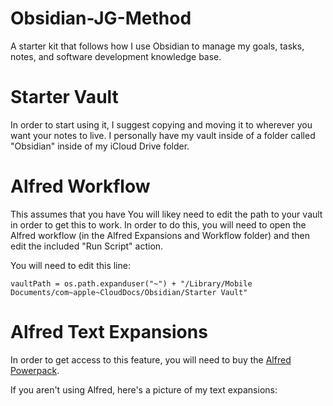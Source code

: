 # Obsidian-JG-Method
A starter kit that follows how I use Obsidian to manage my goals, tasks, notes, and software development knowledge base.

# Starter Vault
In order to start using it, I suggest copying and moving it to wherever you want your notes to live. I personally have my vault inside of a folder called "Obsidian" inside of my iCloud Drive folder.

# Alfred Workflow
This assumes that you have You will likey need to edit the path to your vault in order to get this to work. In order to do this, you will need to open the Alfred workflow (in the Alfred Expansions and Workflow folder) and then edit the included "Run Script" action.

You will need to edit this line:

``` terminal
vaultPath = os.path.expanduser("~") + "/Library/Mobile Documents/com~apple~CloudDocs/Obsidian/Starter Vault"
```
# Alfred Text Expansions
In order to get access to this feature, you will need to buy the [Alfred Powerpack](https://www.alfredapp.com/powerpack/).

If you aren't using Alfred, here's a picture of my text expansions:

